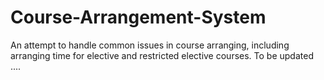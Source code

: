 # Course-Arrangement-System
An attempt to handle common issues in course arranging, including arranging time for elective and restricted elective courses.
To be updated ....
